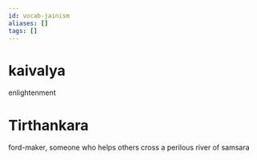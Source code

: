 ```yaml
---
id: vocab-jainism
aliases: []
tags: []
---
```


# kaivalya
enlightenment

# Tirthankara
ford-maker, someone who helps others cross a perilous river of samsara
